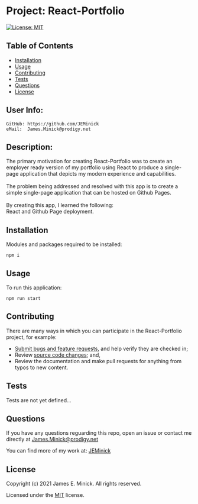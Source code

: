 # Project: React-Portfolio

  [![License: MIT](https://img.shields.io/badge/License-MIT-yellow.svg)](https://opensource.org/licenses/MIT)
  
## Table of Contents

*    [Installation](#installation)
*    [Usage](#usage)
*    [Contributing](#contributing)
*    [Tests](#tests)
*    [Questions](#questions)
*    [License](#license)

## User Info:
    GitHub: https://github.com/JEMinick   
    eMail:  James.Minick@prodigy.net

## Description: 

The primary motivation for creating React-Portfolio was to create an employer ready version of my portfolio using React to produce a single-page application that depicts my modern experience and capabilities.<br><br>
The problem being addressed and resolved with this app is to create a simple single-page application that can be hosted on Github Pages.<br><br>
By creating this app, I learned the following: <br>
React and Github Page deployment.

## Installation
<a name="installation"></a>

Modules and packages required to be installed:

```shell
npm i
```

## Usage
<a name="usage"></a>

To run this application:
```
npm run start
```

## Contributing
<a name="contributing"></a>
There are many ways in which you can participate in the React-Portfolio project, for example:
*    [Submit bugs and feature requests](https://github.com/JEMinick/React-Portfolio/issues), and help verify they are checked in;
*    Review [source code changes](https://github.com/JEMinick/React-Portfolio/pulls); and,
*    Review the documentation and make pull requests for anything from typos to new content.

## Tests
<a name="tests"></a>
   Tests are not yet defined...

## Questions
<a name="questions"></a>
If you have any questions reguarding this repo, open an issue or
contact me directly at James.Minick@prodigy.net

You can find more of my work at: [JEMinick](https://github.com/JEMinick)

## License
<a name="license"></a>
Copyright (c) 2021 James E. Minick. All rights reserved.

Licensed under the [MIT](./LICENSE) license.


